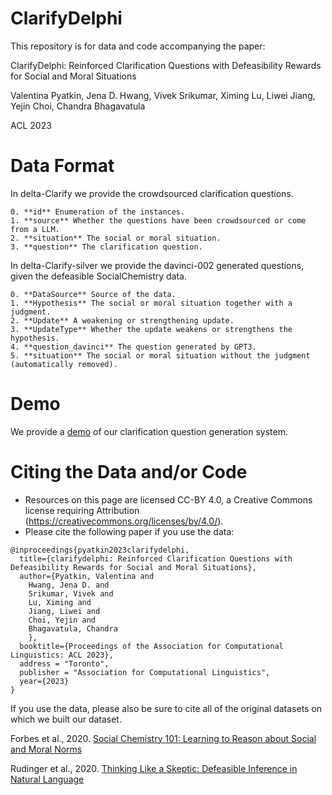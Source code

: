 # ClarifyDelphi
This repository is for data and code accompanying the paper:

ClarifyDelphi: Reinforced Clarification Questions with Defeasibility Rewards for Social and Moral Situations

Valentina Pyatkin, Jena D. Hwang, Vivek Srikumar, Ximing Lu, Liwei Jiang, Yejin Choi, Chandra Bhagavatula

ACL 2023

# Data Format
In delta-Clarify we provide the crowdsourced clarification questions.

    0. **id** Enumeration of the instances.
    1. **source** Whether the questions have been crowdsourced or come from a LLM.
    2. **situation** The social or moral situation.
    3. **question** The clarification question.

In delta-Clarify-silver we provide the davinci-002 generated questions, given the defeasible SocialChemistry data.

    0. **DataSource** Source of the data.
    1. **Hypothesis** The social or moral situation together with a judgment.
    2. **Update** A weakening or strengthening update.
    3. **UpdateType** Whether the update weakens or strengthens the hypothesis.
    4. **question_davinci** The question generated by GPT3.
    5. **situation** The social or moral situation without the judgment (automatically removed).

# Demo
We provide a [demo](https://clarify-delphi.apps.allenai.org/) of our clarification question generation system.

# Citing the Data and/or Code
- Resources on this page are licensed CC-BY 4.0, a Creative Commons license requiring Attribution (https://creativecommons.org/licenses/by/4.0/).
- Please cite the following paper if you use the data: 
```
@inproceedings{pyatkin2023clarifydelphi,
  title={clarifydelphi: Reinforced Clarification Questions with Defeasibility Rewards for Social and Moral Situations},
  author={Pyatkin, Valentina and 
    Hwang, Jena D. and
    Srikumar, Vivek and
    Lu, Ximing and
    Jiang, Liwei and
    Choi, Yejin and
    Bhagavatula, Chandra
    },
  booktitle={Proceedings of the Association for Computational Linguistics: ACL 2023},
  address = "Toronto",
  publisher = "Association for Computational Linguistics",
  year={2023}
}
```

If you use the data, please also be sure to cite all of the original datasets on which we built our dataset.

Forbes et al., 2020. [Social Chemistry 101: Learning to Reason about Social and Moral Norms](https://aclanthology.org/2020.emnlp-main.48/)

Rudinger et al., 2020. [Thinking Like a Skeptic: Defeasible Inference in Natural Language](https://aclanthology.org/2020.findings-emnlp.418/)

